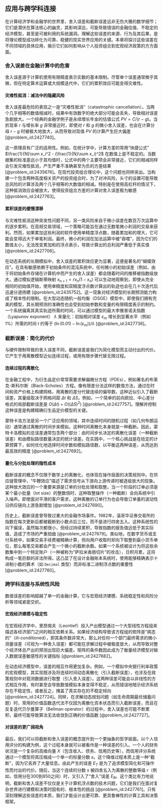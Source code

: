 ## 应用与跨学科连接

在计算经济学和金融学的世界里，舍入误差和截断误差远非无伤大雅的数学细节；它们是潜伏在算法核心的幽灵，其影响深远，可能导致错误的金融估值、不稳定的经济模型，甚至是可被利用的系统漏洞。理解这些误差的来源、行为及其后果，是将理论模型成功转化为可靠、稳健的现实世界应用的关键。本章将探讨这些误差在不同领域的具体应用，揭示它们如何影响从个人投资组合到宏观经济政策的方方面面。

### 舍入误差在金融计算中的危害

舍入误差源于计算机使用有限精度表示实数的基本限制。尽管单个误差通常微乎其微，但在特定算术运算或大规模迭代中，它们的累积效应可能变得灾难性。

#### 灾难性抵消：减法中的隐藏风险

舍入误差最危险的表现之一是“灾难性抵消”（catastrophic cancellation）。当两个几乎相等的数值相减时，结果中有效数字的绝大部分可能会丢失，导致相对误差急剧放大。一个经典的金融学例子是永续增长年金的估值公式 $PV = C/(r-g)$。当折现率 $r$ 与增长率 $g$ 非常接近时，即使对 $r$ 和 $g$ 的微小舍入误差，也会在计算分母 $r-g$ 时被极大地放大，从而导致对现值 $PV$ 的计算产生巨大偏差 [@problem_id:2427740]。

这一原理具有广泛的适用性。例如，在统计学中，计算方差的常用“快捷公式” $\frac{1}{N}\sum x_i^2 - (\frac{1}{N}\sum x_i)^2$ 在数值上是不稳定的。当数据集的标准差远小于其均值时，公式中的两个主要项会非常接近，它们的相减同样会引发灾难性抵消，产生严重不准确甚至为负的方差结果 [@problem_id:2435676]。在现代投资组合理论中，这个问题也同样突出。当构建一个包含两种高度相关资产的投资组合时，为了对冲风险，头寸的设置可能导致总风险的计算涉及两个几乎相等的大数值的相减。特别是在使用高杠杆的情况下，这种抵消效应会被放大，使得投资组合方差的计算对舍入误差极为敏感 [@problem_id:2427763]。

#### 累积误差的缓慢漂移

与灾难性抵消这种突发性问题不同，另一类风险来自于微小误差在数百万次运算中的逐步累积。在高频交易领域，一个策略可能旨在通过无数笔微小利润的交易来获利。然而，如果累加这些利润的软件使用单精度浮点数，随着累加和的增大，它可能会变得远大于单笔利润。最终，微小的利润在加法运算中被“吞噬”，因为它们的数值太小，无法改变累加和的浮点表示，导致计算出的总利润严重低于真实值 [@problem_id:2427706]。

在动态系统的长期模拟中，舍入误差的累积效应更为显著，这便是著名的“蝴蝶效应”。在具有敏感依赖于初始条件的混沌系统中，任何微小的初始误差（例如，由于将初始条件存储在计算机中而产生的舍入误差）都会随着时间的推移被指数级放大。通过模拟逻辑斯蒂映射 $x_{n+1} = r x_n (1-x_n)$ 可以生动地观察到，即使从完全相同的初始值开始，使用单精度和双精度浮点数计算出的轨迹也会在几十次迭代后迅速分道扬镳 [@problem_id:2435752]。这一现象对经济模型的长期预测能力构成了根本性的限制。在大型动态随机一般均衡（DSGE）模型中，即使我们拥有完美的模型，其长期预测的准确性也会受到初始参数和变量的有限精度表示的制约。一个系统偏离其真实轨迹所需的时间，可以通过模型的最大李雅普诺夫指数（Lyapunov exponent） $\lambda$ 来量化：初始相对误差 $\varepsilon_m$ 增长到显著水平（例如 $1\%$）所需的时间 $t$ 约等于 $(\ln(0.01) - \ln(\varepsilon_m))/\lambda$ [@problem_id:2427736]。

### 截断误差：简化的代价

与硬件限制导致的舍入误差不同，截断误差是我们为简化模型而主动付出的代价。它产生于用离散模型近似连续过程，或用有限步骤代替无限过程。

#### 连续过程的离散化

在金融工程中，为衍生品定价常常需要求解偏微分方程（PDEs），例如著名的布莱克-斯科尔斯（Black-Scholes）方程。像有限差分法这样的数值方法，通过在时间和资产价格上构建网格，用离散的差分代替连续的偏导数。这种近似引入了截断误差，其量级取决于网格间距 $\Delta t$ 和 $\Delta S$。例如，一个简单的前向欧拉、中心差分格式的局部截断误差是 $O(\Delta t) + O((\Delta S)^2)$ [@problem_id:2427757]。理解并控制这种误差是构建精确衍生品定价模型的关键。

蒙特卡洛方法是另一个广泛应用的领域，其中连续时间的随机过程（如几何布朗运动）通常通过离散的时间步来模拟。这种时间离散化本身就是一种截断。因此，蒙特卡洛模拟的总误差通常包含两个部分：由时间步长决定的离散化误差（一种截断误差）和由模拟路径数量决定的统计误差。在实践中，一个核心挑战是在给定的计算预算下，如何优化地选择时间步数和模拟路径数，以平衡这两种误差，从而达到最高效的精度 [@problem_id:2427692]。

#### 量化与分批处理的隐性成本

截断误差的概念不仅限于数学上的离散化，也体现在操作层面的决策规则中。在供应链管理中，“牛鞭效应”描述了需求信号从下游向上游传递时被逐级放大的现象。这种放大效应的一个重要来源是订单的分批处理和取整。当一个阶段的订单必须是某个最小批量（lot size）的整数倍时，这种取整操作（一种截断）会向系统中引入噪声。即使面对平滑的客户需求，这种离散的订单行为也会导致订单量的波动性沿供应链向上游急剧增加 [@problem_id:2427690]。

历史上，截断误差曾导致过重大的金融市场事件。1982年，温哥华证券交易所的指数在每次更新后都被截断到小数点后三位，而不是进行四舍五入。这种系统性的向下偏误，虽然每次都很小，但经过持续累积，导致指数的报告值远低于其实际值，造成了市场的严重扭曲 [@problem_id:2427679]。类似地，在数字货币或支付系统中，如果交易手续费被精确计算，但向用户收取时却向下取整到最小货币单位，那么每笔交易都会产生一个微小的截断余数。如果一个系统被设计为将这些余数集中到一个特定账户（一种被称为“萨拉米香肠切片”的攻击），日积月累，这将构成一笔巨额的非法所得。这凸显了在设计金融账本系统时，使用能够精确表示十进制小数的算术（如 `Decimal` 类型）而非标准二进制浮点数的重要性 [@problem_id:2427760]。

### 跨学科连接与系统性风险

数值误差的影响超越了单一的金融计算，它与宏观经济建模、系统稳定性和风险分析等领域紧密交织。

#### 宏观经济建模与稳定性

在宏观经济学中，里昂惕夫（Leontief）投入产出模型通过一个大型线性方程组来描述各经济部门之间的相互依赖关系。如果经济结构导致该方程组的矩阵是“病态的”（ill-conditioned），即其条件数非常大，那么对任何一个部门最终需求的微小测量误差（可视为一种舍入误差）都可能在求解过程中被极度放大，从而导致对整个经济体总产出的预测出现巨大偏差。矩阵的条件数因此成为了衡量经济模型对输入数据误差敏感性的关键指标 [@problem_id:2427682]。

在动态经济模型中，误差的相互作用更加复杂。例如，一个模拟中央银行利率政策的宏观模型，其实现既涉及将连续时间动态离散化（引入截断误差），也涉及在政策规则中对观测数据进行取整（引入舍入误差）。这两种误差可能会以非线性的方式相互作用，有时甚至会导致数值模拟本身变得不稳定，从而错误地暗示经济系统存在不稳定性，或者反之，掩盖了真实存在的不稳定倾向 [@problem_id:2427724]。同样，在求解动态规划问题（如生命周期最优储蓄问题）时，常用的价值函数迭代法不仅因为离散化资本状态而引入截断误差，而且在反复迭代贝尔曼算子（Bellman operator）的过程中，舍入误差也可能不断累积，最终可能导致算法无法收敛到正确的价值函数 [@problem_id:2427727]。

#### 对误差的更广阔视角

最后，我们可以将截断和舍入误差的概念提升到一个更抽象的哲学层面。以个人信用评分的构建为例，这个过程本身就可以被看作是一种误差的引入。一个人的财务状况是一个复杂的高维向量 $X$（包含收入、债务、信用历史等），而信用评分系统通过一个模型将其压缩成一个单一的标量分数 $s$。这个降维过程本质上是一种“截断”，因为它丢弃了大量信息。由此产生的误差 $E_T$ 是为了追求模型简化和可操作性而付出的代价。随后，当这个连续的分数 $s$ 被四舍五入为离散的整数等级 $r$（例如，信用分在300到850之间）时，又引入了“舍入”误差 $E_R$。这个类比有力地说明，截断和舍入误差不仅仅是关于计算机浮点数的技术问题，它们是我们在面对复杂世界进行建模和决策时固有的、根本性的挑战 [@problem_id:2427761]。只有深刻理解这些误差的本质，我们才能设计出更可靠、更具鲁棒性的计算工具和决策框架。